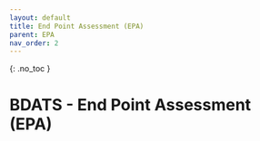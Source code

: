 ```yaml
---
layout: default
title: End Point Assessment (EPA)
parent: EPA
nav_order: 2
---
```


{: .no_toc }

#  BDATS - End Point Assessment (EPA)


